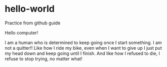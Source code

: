 # hello-world
Practice from github guide

Hello computer!

I am a human who is determined to keep going once I start something. I am not a quitter!!
Like how I ride my bike, even when I want to give up I just put my head down and keep going until I finish.
And like how I refused to die, I refuse to stop trying, no matter what!
